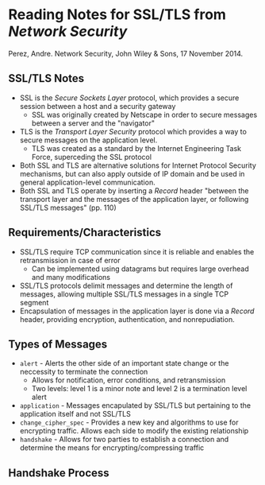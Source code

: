 # Reading Notes for SSL/TLS from _Network Security_ 
Perez, Andre. Network Security, John Wiley & Sons, 17 November 2014.

## SSL/TLS Notes
- SSL is the _Secure Sockets Layer_ protocol, which provides a secure session 
  between a host and a security gateway
    - SSL was originally created by Netscape in order to secure messages between
      a server and the "navigator"
- TLS is the _Transport Layer Security_ protocol which provides a way to secure
  messages on the application level.
    - TLS was created as a standard by the Internet Engineering Task Force,
      superceding the SSL protocol
- Both SSL and TLS are alternative solutions for Internet Protocol Security
  mechanisms, but can also apply outside of IP domain and be used in general
  application-level communication. 
- Both SSL and TLS operate by inserting a _Record_ header "between the transport
  layer and the messages of the application layer, or following SSL/TLS
  messages" (pp. 110)

## Requirements/Characteristics
- SSL/TLS require TCP communication since it is reliable and enables the
  retransmission in case of error
    - Can be implemented using datagrams but requires large overhead and many
      modifications
- SSL/TLS protocols delimit messages and determine the length of messages,
  allowing multiple SSL/TLS messages in a single TCP segment
- Encapsulation of messages in the application layer is done via a _Record_
  header, providing encryption, authentication, and nonrepudiation.

## Types of Messages
- `alert` - Alerts the other side of an important state change or the neccessity
  to terminate the connection
    - Allows for notification, error conditions, and retransmission
    - Two levels: level 1 is a minor note and level 2 is a termination level
      alert
- `application` - Messages encapulated by SSL/TLS but pertaining to the
  application itself and not SSL/TLS
- `change_cipher_spec` - Provides a new key and algorithms to use for encrypting
  traffic. Allows each side to modify the existing relationship 
- `handshake` - Allows for two parties to establish a connection and determine
  the means for encrypting/compressing traffic

## Handshake Process
